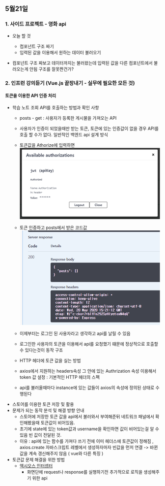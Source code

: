 ## 5월21일
### 1. 사이드 프로젝트 - 영화 api 
	

 - 오늘 할 것
	- 컴포넌트 구조 짜기
	- 입력된 값을 이용해서 원하는 데이터 불러오기
	 
 - 컴포넌트 구조 짜보고 데이터까지는 불러왔는데 입력된 값을 다른 컴포넌트에서 불러오는게 안됨 구조를 잘못짠건가?

### 2. 인프런 강의듣기 (Vue.js 끝장내기 - 실무에 필요한 모든 것)
#### 토큰을 이용한 API 인증 처리

 - 학습 노트 조회 API를 호출하는 방법과 확인 사항
	 - posts - get :  사용자가 등록한 게시물을 가져오는 API
	 - 사용자가 인증이 되었을때만 받는 토큰,  토큰에 있는 인증값이 없을 경우 API를 호출 할 수가 없다. 일반적인 백엔드 api 설계 방식
	 - 토큰값을 Athorize에 입력하면
		 <img src ="../img/apikey.PNG">
		 
	 -  토큰 인증하고 posts에서 받은 코드값
		 <img src ="../img/apikey2.PNG">
		 
	 - 이제부터는 로그인 된 사용자라고 생각하고 api를 날릴 수 있음
	 -  로그인한 사용자의 토큰을 이용해서  api를 요청했기 떄문에 정상적으로 호출할 수 있다는것이 동작 구조
	 
	  - HTTP 헤더에 토큰 값을 실는 방법
	 - axios에서 지원하는 headers속성	그 안에 있는 Authrization 속성 이용해서 token 값 설정 : 기본적인 HTTP 헤더의 스펙
	 - api를 불러올때마다 instance에 있는 값들이 axios의 속성에 정의된 상태로 수행된다
 - 스토어를 이용한 토큰 저장 및 활용
 - 문제가 되는 동작 분석 및 해결 방향 안내
	- 스토어에 저장한 토큰 값을 api에서 불러와서 부여해준뒤 네트워크 패널에서 확인해봤을때 토큰값이 비어있음.
	- 초기에 state에 있는 token값과 username을 확인하면 값이 비어있는걸 알 수 있음 빈 값이 전달된 것.
	- 이유 :   api에 있는 함수를 가져다 쓰기 전에 이미 헤더스에 토큰값이 정해짐 , axios.create 자바스크립트 레벨에서 생성하자마자 빈값을 먼저 연결 -> 바뀐값을 계속 갱신해주지 않음 ( vue와 다른 특징 )
 - 토큰값 문제 해결을 위한 방법
	 - [액시오스 인터셉터](https://github.com/axios/axios#interceptors)
		 - 화면단에 request나 response를 실행하기전 추가적으로 로직을 생성해주기 위한 api

